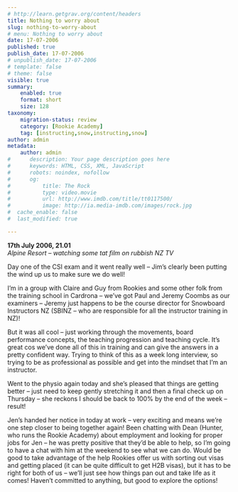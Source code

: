 ```yaml
---
# http://learn.getgrav.org/content/headers
title: Nothing to worry about
slug: nothing-to-worry-about
# menu: Nothing to worry about
date: 17-07-2006
published: true
publish_date: 17-07-2006
# unpublish_date: 17-07-2006
# template: false
# theme: false
visible: true
summary:
    enabled: true
    format: short
    size: 128
taxonomy:
    migration-status: review
    category: [Rookie Academy]
    tag: [instructing,snow,instructing,snow]
author: admin
metadata:
    author: admin
#      description: Your page description goes here
#      keywords: HTML, CSS, XML, JavaScript
#      robots: noindex, nofollow
#      og:
#          title: The Rock
#          type: video.movie
#          url: http://www.imdb.com/title/tt0117500/
#          image: http://ia.media-imdb.com/images/rock.jpg
#  cache_enable: false
#  last_modified: true

---
```


**17th July 2006, 21.01**  
*Alpine Resort – watching some tat film on rubbish NZ TV*

Day one of the CSI exam and it went really well – Jim’s clearly been putting the wind up us to make sure we do well!

I’m in a group with Claire and Guy from Rookies and some other folk from the training school in Cardrona – we’ve got Paul and Jeremy Coombs as our examiners – Jeremy just happens to be the course director for Snowboard Instructors NZ (SBINZ – who are responsible for all the instructor training in NZ)!

But it was all cool – just working through the movements, board performance concepts, the teaching progression and teaching cycle. It’s great cos we’ve done all of this in training and can give the answers in a pretty confident way. Trying to think of this as a week long interview, so trying to be as professional as possible and get into the mindset that I’m an instructor.

Went to the physio again today and she’s pleased that things are getting better – just need to keep gently stretching it and then a final check up on Thursday – she reckons I should be back to 100% by the end of the week – result!

Jen’s handed her notice in today at work – very exciting and means we’re one step closer to being together again! Been chatting with Dean (Hunter, who runs the Rookie Academy) about employment and looking for proper jobs for Jen – he was pretty positive that they’d be able to help, so I’m going to have a chat with him at the weekend to see what we can do. Would be good to take advantage of the help Rookies offer us with sorting out visas and getting placed (it can be quite difficult to get H2B visas), but it has to be right for both of us – we’ll just see how things pan out and take life as it comes! Haven’t committed to anything, but good to explore the options!